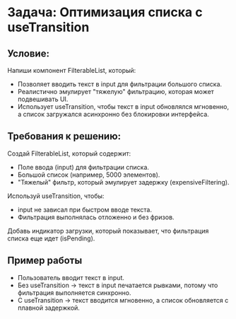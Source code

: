 # Задача: Оптимизация списка с useTransition

## Условие:

Напиши компонент FilterableList, который:

- Позволяет вводить текст в input для фильтрации большого списка.
- Реалистично эмулирует "тяжелую" фильтрацию, которая может подвешивать UI.
- Использует useTransition, чтобы текст в input обновлялся мгновенно, а список загружался асинхронно без блокировки интерфейса.

## Требования к решению:

Создай FilterableList, который содержит:

- Поле ввода (input) для фильтрации списка.
- Большой список (например, 5000 элементов).
- "Тяжелый" фильтр, который эмулирует задержку (expensiveFiltering).

Используй useTransition, чтобы:

- input не зависал при быстром вводе текста.
- Фильтрация выполнялась отложенно и без фризов.

Добавь индикатор загрузки, который показывает, что фильтрация списка еще идет (isPending).

## Пример работы

- Пользователь вводит текст в input.
- Без useTransition → текст в input печатается рывками, потому что фильтрация выполняется синхронно.
- С useTransition → текст вводится мгновенно, а список обновляется с плавной задержкой.
